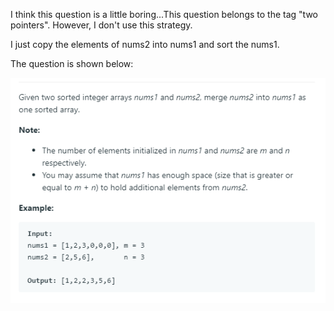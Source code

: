I think this question is a little boring...This question belongs to the tag "two pointers". However, I don't use this strategy.

I just copy the elements of nums2 into nums1 and sort the nums1.

The question is shown below:

![image](https://github.com/MingCheng991129/Solutions-to-Leetcode-Problems/blob/master/88.%20Merge%20Sorted%20Array/question.png)
